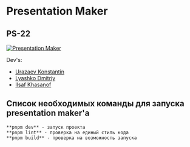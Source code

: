 ﻿# Presentation Maker
## PS-22

[![Presentation Maker](https://77.img.avito.st/image/1/zBcbkra_YP41M7D9D_XxQf4xZvSlkWFErzFi-q-pYC6sMQ)](https://docs.google.com/document/d/10EWuftunmVMHsUgF_VAgH4s31zLBPSf5_SodmoB8iJw/edit)

Dev's:
- [Urazaev Konstantin](https://github.com/Exorcistee)
- [Lyashko Dmitriy](https://github.com/KREeDo5)
- [Ilsaf Khasanof](https://vk.com/teddy_whale)

## Список необходимых команды для запуска presentation maker'а
```
**pnpm dev** - запуск проекта
**pnpm lint** - проверка на единый стиль кода
**pnpm build** - проверка на возможность запуска
```